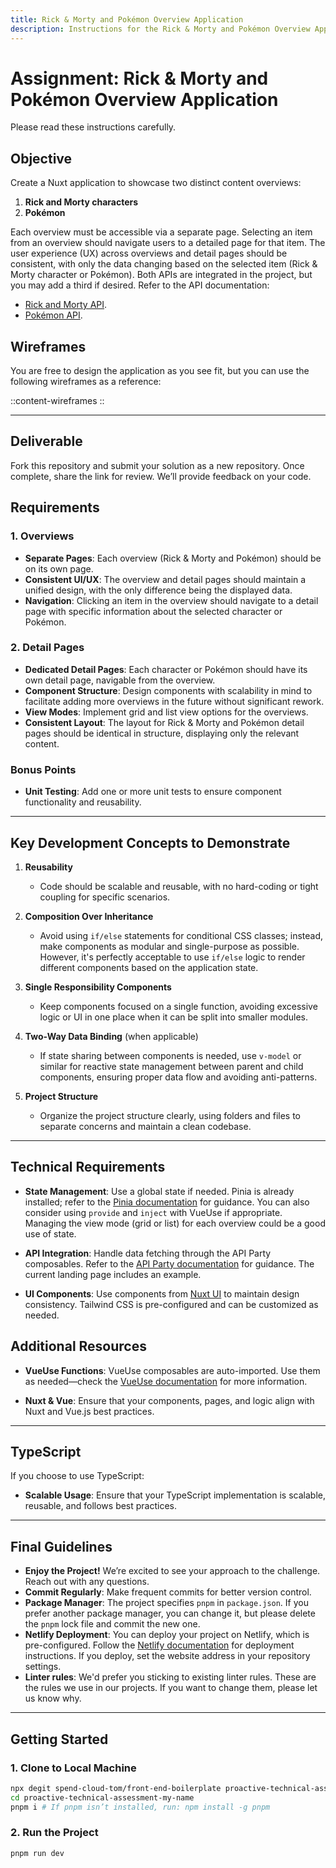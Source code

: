 ```yaml
---
title: Rick & Morty and Pokémon Overview Application
description: Instructions for the Rick & Morty and Pokémon Overview Application assignment
---
```


# Assignment: Rick & Morty and Pokémon Overview Application

Please read these instructions carefully.

## Objective

Create a Nuxt application to showcase two distinct content overviews:

1. **Rick and Morty characters**
2. **Pokémon**

Each overview must be accessible via a separate page. Selecting an item from an overview should navigate users to a detailed page for that item. The user experience (UX) across overviews and detail pages should be consistent, with only the data changing based on the selected item (Rick & Morty character or Pokémon). Both APIs are integrated in the project, but you may add a third if desired. Refer to the API documentation:

- [Rick and Morty API](https://rickandmortyapi.com/documentation).
- [Pokémon API](https://pokeapi.co/docs/v2).

## Wireframes

You are free to design the application as you see fit, but you can use the following wireframes as a reference:

::content-wireframes
::

---

## Deliverable

Fork this repository and submit your solution as a new repository. Once complete, share the link for review. We’ll provide feedback on your code.

## Requirements

### 1. Overviews

- **Separate Pages**: Each overview (Rick & Morty and Pokémon) should be on its own page.
- **Consistent UI/UX**: The overview and detail pages should maintain a unified design, with the only difference being the displayed data.
- **Navigation**: Clicking an item in the overview should navigate to a detail page with specific information about the selected character or Pokémon.

### 2. Detail Pages

- **Dedicated Detail Pages**: Each character or Pokémon should have its own detail page, navigable from the overview.
- **Component Structure**: Design components with scalability in mind to facilitate adding more overviews in the future without significant rework.
- **View Modes**: Implement grid and list view options for the overviews.
- **Consistent Layout**: The layout for Rick & Morty and Pokémon detail pages should be identical in structure, displaying only the relevant content.

### Bonus Points

- **Unit Testing**: Add one or more unit tests to ensure component functionality and reusability.

---

## Key Development Concepts to Demonstrate

1. **Reusability**

   - Code should be scalable and reusable, with no hard-coding or tight coupling for specific scenarios.

2. **Composition Over Inheritance**

   - Avoid using `if/else` statements for conditional CSS classes; instead, make components as modular and single-purpose as possible. However, it's perfectly acceptable to use `if/else` logic to render different components based on the application state.

3. **Single Responsibility Components**

   - Keep components focused on a single function, avoiding excessive logic or UI in one place when it can be split into smaller modules.

4. **Two-Way Data Binding** (when applicable)

   - If state sharing between components is needed, use `v-model` or similar for reactive state management between parent and child components, ensuring proper data flow and avoiding anti-patterns.

5. **Project Structure**

   - Organize the project structure clearly, using folders and files to separate concerns and maintain a clean codebase.

---

## Technical Requirements

- **State Management**: Use a global state if needed. Pinia is already installed; refer to the [Pinia documentation](https://pinia.vuejs.org/) for guidance. You can also consider using `provide` and `inject` with VueUse if appropriate. Managing the view mode (grid or list) for each overview could be a good use of state.

- **API Integration**: Handle data fetching through the API Party composables. Refer to the [API Party documentation](https://example.com/api-party) for guidance. The current landing page includes an example.

- **UI Components**: Use components from [Nuxt UI](https://ui.nuxt.com/) to maintain design consistency. Tailwind CSS is pre-configured and can be customized as needed.

## Additional Resources

- **VueUse Functions**: VueUse composables are auto-imported. Use them as needed—check the [VueUse documentation](https://vueuse.org/) for more information.

- **Nuxt & Vue**: Ensure that your components, pages, and logic align with Nuxt and Vue.js best practices.

---

## TypeScript

If you choose to use TypeScript:

- **Scalable Usage**: Ensure that your TypeScript implementation is scalable, reusable, and follows best practices.

---

## Final Guidelines

- **Enjoy the Project!** We’re excited to see your approach to the challenge. Reach out with any questions.
- **Commit Regularly**: Make frequent commits for better version control.
- **Package Manager**: The project specifies `pnpm` in `package.json`. If you prefer another package manager, you can change it, but please delete the `pnpm` lock file and commit the new one.
- **Netlify Deployment**: You can deploy your project on Netlify, which is pre-configured. Follow the [Netlify documentation](https://docs.netlify.com/site-deploys/create-deploys/) for deployment instructions. If you deploy, set the website address in your repository settings.
- **Linter rules**: We'd prefer you sticking to existing linter rules. These are the rules we use in our projects. If you want to change them, please let us know why.

---

## Getting Started

### 1. Clone to Local Machine

```bash
npx degit spend-cloud-tom/front-end-boilerplate proactive-technical-assessment-my-name
cd proactive-technical-assessment-my-name
pnpm i # If pnpm isn’t installed, run: npm install -g pnpm
```

### 2. Run the Project

```bash
pnpm run dev
```
